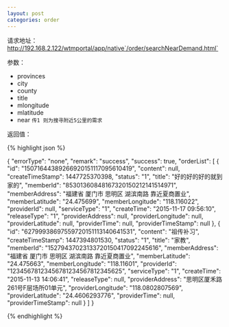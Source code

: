```yaml
---
layout: post
categories: order
---
```

请求地址：http://192.168.2.122/wtmportal/app/native`/order/searchNearDemand.html`

参数：

- provinces
- city
- county  
- title
- mlongitude
- mlatitude
- near `传1 则为搜寻附近5公里的需求`



返回值：

{% highlight json %}

{
    "errorType": "none",
    "remark": "success",
    "success": true,
    "orderList": [
        {
            "id": "15071644389266920151117095610419",
            "content": null,
            "createTimeStamp": 1447725370398,
            "status": "1",
            "title": "好的好的好的就到家的",
            "memberId": "85301360848167320150212141514971",
            "memberAddress": "福建省 厦门市 思明区 湖滨南路 靠近夏商置业",
            "memberLatitude": "24.475699",
            "memberLongitude": "118.116022",
            "providerId": null,
            "serviceType": "1",
            "createTime": "2015-11-17 09:56:10",
            "releaseType": "1",
            "providerAddress": null,
            "providerLongitude": null,
            "providerLatitude": null,
            "providerTime": null,
            "providerTimeStamp": null
        },
        {
            "id": "62799938697559720151113140641531",
            "content": "祖传补习",
            "createTimeStamp": 1447394801530,
            "status": "1",
            "title": "家教",
            "memberId": "15279437023133720150417092245616",
            "memberAddress": "福建省 厦门市 思明区 湖滨南路 靠近夏商置业",
            "memberLatitude": "24.475663",
            "memberLongitude": "118.11601",
            "providerId": "12345678123456781234567812345625",
            "serviceType": "1",
            "createTime": "2015-11-13 14:06:41",
            "releaseType": null,
            "providerAddress": "思明区厦禾路261号F层场所01单元",
            "providerLongitude": "118.0802807569",
            "providerLatitude": "24.4606293776",
            "providerTime": null,
            "providerTimeStamp": null
        }
    ]
}

{% endhighlight %}
